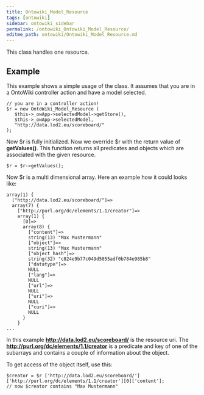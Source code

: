 ```yaml
---
title: Ontowiki_Model_Resource
tags: [ontowiki]
sidebar: ontowiki_sidebar
permalink: /ontowiki_Ontowiki_Model_Resource/
editme_path: ontowiki/Ontowiki_Model_Resource.md
---
```

This class handles one resource. 

## Example

This example shows a simple usage of the class. It assumes that you are in a OntoWiki controller action and have a model selected.

```
// you are in a controller action!
$r = new OntoWiki_Model_Resource (
   $this->_owApp->selectedModel->getStore(),
   $this->_owApp->selectedModel,
   "http://data.lod2.eu/scoreboard/"
);
```

Now $r is fully initialized. Now we override $r with the return value of **getValues()**. This function returns all predicates and objects which are associated with the given resource.

```
$r = $r->getValues();
```

Now $r is a multi dimensional array. Here an example how it could looks like:

```
array(1) {
  ["http://data.lod2.eu/scoreboard/"]=>
  array(7) {
    ["http://purl.org/dc/elements/1.1/creator"]=>
    array(1) {
      [0]=>
      array(8) {
        ["content"]=>
        string(13) "Max Mustermann"
        ["object"]=>
        string(13) "Max Mustermann"
        ["object_hash"]=>
        string(32) "c824e9b77c049d5055adf0b784e985b8"
        ["datatype"]=>
        NULL
        ["lang"]=>
        NULL
        ["url"]=>
        NULL
        ["uri"]=>
        NULL
        ["curi"]=>
        NULL
      }
    }
...
```

In this example **http://data.lod2.eu/scoreboard/** is the resource uri. The **http://purl.org/dc/elements/1.1/creator** is a predicate and key of one of the subarrays and contains a couple of information about the object.

To get access of the object itself, use this:

```
$creator = $r ['http://data.lod2.eu/scoreboard/']['http://purl.org/dc/elements/1.1/creator'][0]['content'];
// now $creator contains "Max Mustermann"
```